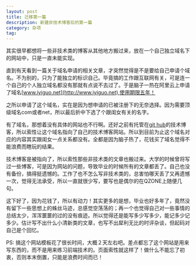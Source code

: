 ```yaml
---
layout: post
title: 迁移第一篇
description: 新建非技术博客后的第一篇
category: 杂项
tag:
---
```


其实很早都想将一些非技术类的博客从其他地方搬过来，放在一个自己独立域名下的网站中，只是一直未能实现。

直到有天看到一篇关于域名申请的相关文章，才突然觉得是不是要给自己申请个域名。不为别的，只为了能独立的标识自己。毕竟搞的工作跟互联网有关，可是连一个自己的个人独立域名都没有那就有点说不去过了。于是脑子一热在阿里云上申请了域名[www.iyiguo.net](http://www.iyiguo.net),使用期限五年！

之所以申请了这个域名，实在是因为想申请的已被注册下的无奈选择。因为需要顶级域名com或者net，所以最后折中下选了个跟闺女有关的名字。

有了域名，那想着没有具体的网站也不行啊。还好之前有托管在[git hub](https://github.com/leeyee)的技术博客，所以索性让这个域名指向了自己的技术博客网站。所以到目前为止这个域名对应的内容其实跟闺女一点关系都没有。全都是因为脑子热了，花钱买了域名觉得不能浪费而瞎玩的结果。

技术博客是被指向了，所以索性那些非技术类的文章也搬过来。大学的时候曾将写过一些博客，可是因为网站的问题，导致毕业的时候所有的文章都丢了。自己也没有备份，搞得挺遗憾的。工作了也不怎么写非技术类的，总害怕哪天丢了又再遗憾一次，觉得无法承受，所以一直就很少写，要写也是偶尔的在QZONE上随便几句。

这下好了，因为花钱了，所以有动力！其实更多的是想，毕业也好多年了，竟然没有留下一些思想上的蛛丝马迹，总感觉空荡荡的；再一个也觉得自己对一些事情的总结太少，浑浑噩噩的过的没有痕迹。所以觉得还是能写多少写多少，能记多少记多少。估计写不出什么小清新类的文章，也写不出犀利无比的时评杂谈，但起码对自己是个回忆。


PS: 搞这个网站模板花了很长时间，大概２天左右吧。差点都忘了这个网站是用来写东西的，而不是用来练习前端技术的。页面索性就这样了！做什么不能忘了初衷，否则本末倒置，只能是浪费时间而已！



